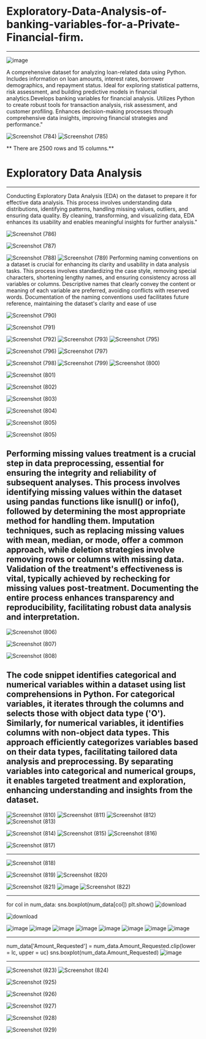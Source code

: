 
# Exploratory-Data-Analysis-of-banking-variables-for-a-Private-Financial-firm.
---------------------------------------------------------------------------------------------------------------------------------------------------------------------------------
![image](https://github.com/kajol105/Exploratory-Data-Analysis-of-banking-variables-for-a-Private-Financial-firm./assets/55199887/4dfa519d-4484-411c-b4cc-9a440f4afb02)

A comprehensive dataset for analyzing loan-related data using Python. Includes information on loan amounts, interest rates, borrower demographics, and repayment status. Ideal for exploring statistical patterns, risk assessment, and building predictive models in financial analytics.Develops banking variables for financial analysis. Utilizes Python to create robust tools for transaction analysis, risk assessment, and customer profiling. Enhances decision-making processes through comprehensive data insights, improving financial strategies and performance."

![Screenshot (784)](https://github.com/kajol105/Exploratory-Data-Analysis-of-banking-variables-for-a-Private-Financial-firm./assets/55199887/a14d5975-b20a-4bd7-925f-35f9b7e37868)
![Screenshot (785)](https://github.com/kajol105/Exploratory-Data-Analysis-of-banking-variables-for-a-Private-Financial-firm./assets/55199887/25c56812-aa68-43ad-aba1-199212cba2b9)

** There are 2500 rows and 15 columns.**

# Exploratory Data Analysis 
--------------------------------------------------------------------------------------------------------------------------------------------------------------------------------
Conducting Exploratory Data Analysis (EDA) on the dataset to prepare it for effective data analysis. This process involves understanding data distributions, identifying patterns, handling missing values, outliers, and ensuring data quality. By cleaning, transforming, and visualizing data, EDA enhances its usability and enables meaningful insights for further analysis."

![Screenshot (786)](https://github.com/kajol105/Exploratory-Data-Analysis-of-banking-variables-for-a-Private-Financial-firm./assets/55199887/c03c5f36-e49c-4f14-9e72-d607dfbcd088)

![Screenshot (787)](https://github.com/kajol105/Exploratory-Data-Analysis-of-banking-variables-for-a-Private-Financial-firm./assets/55199887/669238d0-0e53-4d54-b7af-b2fea9ffe99b)

![Screenshot (788)](https://github.com/kajol105/Exploratory-Data-Analysis-of-banking-variables-for-a-Private-Financial-firm./assets/55199887/b6b20492-ffe6-460a-8993-e9c08213be82)
![Screenshot (789)](https://github.com/kajol105/Exploratory-Data-Analysis-of-banking-variables-for-a-Private-Financial-firm./assets/55199887/28ca3345-6514-4fba-86cc-a6c247529171)
Performing naming conventions on a dataset is crucial for enhancing its clarity and usability in data analysis tasks. This process involves standardizing the case style, removing special characters, shortening lengthy names, and ensuring consistency across all variables or columns. Descriptive names that clearly convey the content or meaning of each variable are preferred, avoiding conflicts with reserved words. Documentation of the naming conventions used facilitates future reference, maintaining the dataset's clarity and ease of use


![Screenshot (790)](https://github.com/kajol105/Exploratory-Data-Analysis-of-banking-variables-for-a-Private-Financial-firm./assets/55199887/1eff5d78-8d2d-49b8-84c4-c853abe39b49)

![Screenshot (791)](https://github.com/kajol105/Exploratory-Data-Analysis-of-banking-variables-for-a-Private-Financial-firm./assets/55199887/a4824e47-6e04-4509-9df3-63e18a4dd835)

![Screenshot (792)](https://github.com/kajol105/Exploratory-Data-Analysis-of-banking-variables-for-a-Private-Financial-firm./assets/55199887/6b6cf946-ffca-4f93-83fa-ca1488d3bdad)
![Screenshot (793)](https://github.com/kajol105/Exploratory-Data-Analysis-of-banking-variables-for-a-Private-Financial-firm./assets/55199887/c46c7877-bff2-467d-8537-6e1edc4871fc)
![Screenshot (795)](https://github.com/kajol105/Exploratory-Data-Analysis-of-banking-variables-for-a-Private-Financial-firm./assets/55199887/0ba4b0ca-5b76-465e-8d94-3a95b1138fd0)

![Screenshot (796)](https://github.com/kajol105/Exploratory-Data-Analysis-of-banking-variables-for-a-Private-Financial-firm./assets/55199887/9b6032c8-c845-4f49-84b6-d254c583f247)
![Screenshot (797)](https://github.com/kajol105/Exploratory-Data-Analysis-of-banking-variables-for-a-Private-Financial-firm./assets/55199887/5c703e5b-b14d-4dcf-a60c-14578d3e7dce)

![Screenshot (798)](https://github.com/kajol105/Exploratory-Data-Analysis-of-banking-variables-for-a-Private-Financial-firm./assets/55199887/5783d45d-2474-43c2-929f-04cee707bb82)
![Screenshot (799)](https://github.com/kajol105/Exploratory-Data-Analysis-of-banking-variables-for-a-Private-Financial-firm./assets/55199887/24cea33a-1651-4550-b38b-7ded413e0591)
![Screenshot (800)](https://github.com/kajol105/Exploratory-Data-Analysis-of-banking-variables-for-a-Private-Financial-firm./assets/55199887/c08e6d00-aa3f-4cbf-bc18-342d8697fe83)

![Screenshot (801)](https://github.com/kajol105/Exploratory-Data-Analysis-of-banking-variables-for-a-Private-Financial-firm./assets/55199887/c5445d4d-6eb5-4a05-9657-dde71eb8e921)

![Screenshot (802)](https://github.com/kajol105/Exploratory-Data-Analysis-of-banking-variables-for-a-Private-Financial-firm./assets/55199887/d8ff4c5f-62c8-4c9d-9fd7-23d0c9be0519)


![Screenshot (803)](https://github.com/kajol105/Exploratory-Data-Analysis-of-banking-variables-for-a-Private-Financial-firm./assets/55199887/54739fdf-9d14-4bb8-8fb0-36bbb54fc9d3)

![Screenshot (804)](https://github.com/kajol105/Exploratory-Data-Analysis-of-banking-variables-for-a-Private-Financial-firm./assets/55199887/1676a549-fa6a-4a6f-b805-b50822a6c4f7)


![Screenshot (805)](https://github.com/kajol105/Exploratory-Data-Analysis-of-banking-variables-for-a-Private-Financial-firm./assets/55199887/815de9f2-446c-4b83-bac0-36365bed74af)

![Screenshot (805)](https://github.com/kajol105/Exploratory-Data-Analysis-of-banking-variables-for-a-Private-Financial-firm./assets/55199887/4e190f41-989a-4e2b-8da6-a54adaaf7e59)

Performing missing values treatment is a crucial step in data preprocessing, essential for ensuring the integrity and reliability of subsequent analyses. This process involves identifying missing values within the dataset using pandas functions like isnull() or info(), followed by determining the most appropriate method for handling them. Imputation techniques, such as replacing missing values with mean, median, or mode, offer a common approach, while deletion strategies involve removing rows or columns with missing data. Validation of the treatment's effectiveness is vital, typically achieved by rechecking for missing values post-treatment. Documenting the entire process enhances transparency and reproducibility, facilitating robust data analysis and interpretation.
--------------------------------------------------------------------------------------------------------------------------------------------------------------------------------
![Screenshot (806)](https://github.com/kajol105/Exploratory-Data-Analysis-of-banking-variables-for-a-Private-Financial-firm./assets/55199887/eff9016d-a2f8-422e-8999-1eed09ef2116)

![Screenshot (807)](https://github.com/kajol105/Exploratory-Data-Analysis-of-banking-variables-for-a-Private-Financial-firm./assets/55199887/df752c71-5a85-43c8-8d26-01313e24486f)

![Screenshot (808)](https://github.com/kajol105/Exploratory-Data-Analysis-of-banking-variables-for-a-Private-Financial-firm./assets/55199887/f009d099-5cd6-4438-a13b-a2d8920ff924)

The code snippet identifies categorical and numerical variables within a dataset using list comprehensions in Python. For categorical variables, it iterates through the columns and selects those with object data type ('O'). Similarly, for numerical variables, it identifies columns with non-object data types. This approach efficiently categorizes variables based on their data types, facilitating tailored data analysis and preprocessing. By separating variables into categorical and numerical groups, it enables targeted treatment and exploration, enhancing understanding and insights from the dataset.
-----------------------------------------------------------------------------------------------------------------------------------------------------------------------------


![Screenshot (810)](https://github.com/kajol105/Exploratory-Data-Analysis-of-banking-variables-for-a-Private-Financial-firm./assets/55199887/ae1a2e2c-e378-4a56-82ae-c53e0e05a40c)
![Screenshot (811)](https://github.com/kajol105/Exploratory-Data-Analysis-of-banking-variables-for-a-Private-Financial-firm./assets/55199887/8d4271cd-918b-4f8b-bc8f-ec91b6676844)
![Screenshot (812)](https://github.com/kajol105/Exploratory-Data-Analysis-of-banking-variables-for-a-Private-Financial-firm./assets/55199887/61e2b20c-4178-4f2d-8d86-3753b88da053)
![Screenshot (813)](https://github.com/kajol105/Exploratory-Data-Analysis-of-banking-variables-for-a-Private-Financial-firm./assets/55199887/c1446927-01ad-47ee-8234-c43e3783db02)

![Screenshot (814)](https://github.com/kajol105/Exploratory-Data-Analysis-of-banking-variables-for-a-Private-Financial-firm./assets/55199887/ee686d04-9cb0-4129-91b9-2e6da14a6f58)
![Screenshot (815)](https://github.com/kajol105/Exploratory-Data-Analysis-of-banking-variables-for-a-Private-Financial-firm./assets/55199887/666fac0e-22f5-46db-91f3-daf297930151)
![Screenshot (816)](https://github.com/kajol105/Exploratory-Data-Analysis-of-banking-variables-for-a-Private-Financial-firm./assets/55199887/03a8ae7d-1a33-467b-82fd-0c34d3075690)

![Screenshot (817)](https://github.com/kajol105/Exploratory-Data-Analysis-of-banking-variables-for-a-Private-Financial-firm./assets/55199887/9b1a91ad-c692-462e-9cf3-7ca9e5bdfdce)

-------------------------------------------------------------------------------------------------------------------------------------------------------------------------------
![Screenshot (818)](https://github.com/kajol105/Exploratory-Data-Analysis-of-banking-variables-for-a-Private-Financial-firm./assets/55199887/9c01f4ac-aad3-4e4f-a005-e2103308c334)

![Screenshot (819)](https://github.com/kajol105/Exploratory-Data-Analysis-of-banking-variables-for-a-Private-Financial-firm./assets/55199887/22e7385e-4537-4a1a-a2c9-d97b56e89bf8)
![Screenshot (820)](https://github.com/kajol105/Exploratory-Data-Analysis-of-banking-variables-for-a-Private-Financial-firm./assets/55199887/8368fac5-baee-47e5-848f-c8faf684699e)

![Screenshot (821)](https://github.com/kajol105/Exploratory-Data-Analysis-of-banking-variables-for-a-Private-Financial-firm./assets/55199887/86a25fb9-36f6-40c3-be0b-dabc72f2a163)
![image](https://github.com/kajol105/Exploratory-Data-Analysis-of-banking-variables-for-a-Private-Financial-firm./assets/55199887/1a9a1ca6-2755-4c71-bd4e-e0f785d629a2)
![Screenshot (822)](https://github.com/kajol105/Exploratory-Data-Analysis-of-banking-variables-for-a-Private-Financial-firm./assets/55199887/4f06e804-b35a-4752-a9e1-436b39a7161c)

-----------------------------------------------------------------------------------------------------------------------------------------------------------------------------
for col in num_data:
    sns.boxplot(num_data[col])
    plt.show()
![download](https://github.com/kajol105/Exploratory-Data-Analysis-of-banking-variables-for-a-Private-Financial-firm./assets/55199887/b9197062-6413-4d95-9416-f4cc3ed9387a)

![download](https://github.com/kajol105/Exploratory-Data-Analysis-of-banking-variables-for-a-Private-Financial-firm./assets/55199887/2473e517-d40a-40ba-8e52-5210c5b8560d)

![image](https://github.com/kajol105/Exploratory-Data-Analysis-of-banking-variables-for-a-Private-Financial-firm./assets/55199887/6b9ad74d-2536-4cd6-896f-9f4fc964d3da)
![image](https://github.com/kajol105/Exploratory-Data-Analysis-of-banking-variables-for-a-Private-Financial-firm./assets/55199887/26fa7f09-95b9-49a4-9668-7870d1a5d045)
![image](https://github.com/kajol105/Exploratory-Data-Analysis-of-banking-variables-for-a-Private-Financial-firm./assets/55199887/bea1ae95-3b2b-45e6-81a6-442ba5b4892f)
![image](https://github.com/kajol105/Exploratory-Data-Analysis-of-banking-variables-for-a-Private-Financial-firm./assets/55199887/0e1ac4f2-5093-43dc-bcd0-3025e4cf5e9c)
![image](https://github.com/kajol105/Exploratory-Data-Analysis-of-banking-variables-for-a-Private-Financial-firm./assets/55199887/0c607c30-a339-43fe-9739-5a38ebf0e6bd)
![image](https://github.com/kajol105/Exploratory-Data-Analysis-of-banking-variables-for-a-Private-Financial-firm./assets/55199887/b9358eac-1d6a-43e7-8b73-5470df45d6ed)
![image](https://github.com/kajol105/Exploratory-Data-Analysis-of-banking-variables-for-a-Private-Financial-firm./assets/55199887/5aced602-2a6b-4fb6-9fa7-4dfc3b46c8a9)
![image](https://github.com/kajol105/Exploratory-Data-Analysis-of-banking-variables-for-a-Private-Financial-firm./assets/55199887/a80f239a-9654-4193-8aa3-95bd860208b1)

-----------------------------------------------------------------------------------------------------------------------------------------------------------------------------

num_data['Amount_Requested'] = num_data.Amount_Requested.clip(lower = lc, upper = uc)
sns.boxplot(num_data.Amount_Requested)
![image](https://github.com/kajol105/Exploratory-Data-Analysis-of-banking-variables-for-a-Private-Financial-firm./assets/55199887/302c7132-a0ba-4ae7-bf31-79c926b63798)


----------------------------------------------------------------------------------------------------------------------------------------------------------------------------

![Screenshot (823)](https://github.com/kajol105/Exploratory-Data-Analysis-of-banking-variables-for-a-Private-Financial-firm./assets/55199887/e03d8f77-f5da-41a1-863e-45a1b51bff21)
![Screenshot (824)](https://github.com/kajol105/Exploratory-Data-Analysis-of-banking-variables-for-a-Private-Financial-firm./assets/55199887/736a25f6-3970-425d-b518-b33828a19e39)

![Screenshot (925)](https://github.com/kajol105/Exploratory-Data-Analysis-of-banking-variables-for-a-Private-Financial-firm./assets/55199887/6c0b6faa-cbfc-4f60-acac-25bc492ca0d9)

![Screenshot (926)](https://github.com/kajol105/Exploratory-Data-Analysis-of-banking-variables-for-a-Private-Financial-firm./assets/55199887/a135107f-b4e1-4007-a0c2-625a63e97b47)

![Screenshot (927)](https://github.com/kajol105/Exploratory-Data-Analysis-of-banking-variables-for-a-Private-Financial-firm./assets/55199887/27a6c010-631e-4564-aa8d-ac1e9e00432e)


![Screenshot (928)](https://github.com/kajol105/Exploratory-Data-Analysis-of-banking-variables-for-a-Private-Financial-firm./assets/55199887/e142a298-2fbe-4cd1-998c-473489449764)


![Screenshot (929)](https://github.com/kajol105/Exploratory-Data-Analysis-of-banking-variables-for-a-Private-Financial-firm./assets/55199887/66019653-59a5-4fe1-8113-ba6ddfa1ca8a)

